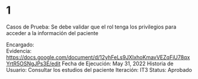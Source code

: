 # 1

Casos de Prueba: Se debe validar que el rol tenga los privilegios para acceder a la información del paciente

Encargado:  
Evidencia: https://docs.google.com/document/d/12yhFeLs9JXIxhoKmavVEZqFiU78qxYrtR5OSNgJPs3E/edit
Fecha de Ejecución: May 31, 2022
Historia de Usuario: Consultar los estudios del paciente
Iteración: IT3
Status: Aprobado